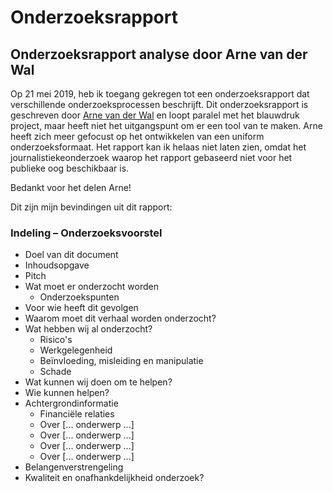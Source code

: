 # Onderzoeksrapport


## Onderzoeksrapport analyse door Arne van der Wal

Op 21 mei 2019, heb ik toegang gekregen tot een onderzoeksrapport dat verschillende onderzoeksprocessen beschrijft. Dit onderzoeksrapport is geschreven door [Arne van der Wal](https://www.ftm.nl/auteur/Arne-van-der-Wal) en loopt paralel met het blauwdruk project, maar heeft niet het uitgangspunt om er een tool van te maken. Arne heeft zich meer gefocust op het ontwikkelen van een uniform onderzoeksformaat. Het rapport kan ik helaas niet laten zien, omdat het journalistiekeonderzoek waarop het rapport gebaseerd niet voor het publieke oog beschikbaar is.

Bedankt voor het delen Arne!


Dit zijn mijn bevindingen uit dit rapport:


### Indeling – Onderzoeksvoorstel

* Doel van dit document
* Inhoudsopgave
* Pitch
* Wat moet er onderzocht worden
  * Onderzoekspunten
* Voor wie heeft dit gevolgen
* Waarom moet dit verhaal worden onderzocht?
* Wat hebben wij al onderzocht?
  * Risico's
  * Werkgelegenheid
  * Beïnvloeding, misleiding en manipulatie
  * Schade
* Wat kunnen wij doen om te helpen?
* Wie kunnen helpen?
* Achtergrondinformatie
  * Financiële relaties 
  * Over [... onderwerp ...]
  * Over [... onderwerp ...]
  * Over [... onderwerp ...]
  * Over [... onderwerp ...]
* Belangenverstrengeling
* Kwaliteit en onafhankdelijkheid onderzoek?


